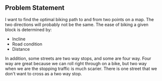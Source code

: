 ## Problem Statement

I want to find the optimal biking path to and from two points on a map. The two directions will probably not be the same. The ease of biking a given block is determined by:
- Incline
- Road condition
- Distance

In addition, some streets are two way stops, and some are four way. Four way are great because we can roll right through on a bike, but two way when we are the stopping traffic is much scarier. There is one street that we don't want to cross as a two way stop.
